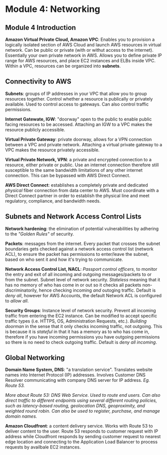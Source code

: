 # Module 4: Networking

## Module 4 Introduction
**Amazon Virtual Private Cloud, Amazon VPC**: Enables you to provision a logically isolated section of AWS Cloud and launch AWS resources in virtual network. Can be public or private (with or withut access to the internet). Essentially your own private network in AWS. Allows you to define private IP range for AWS resources, and place EC2 instances and ELBs inside VPC. Within a VPC, resources can be organized into **subnets**.

## Connectivity to AWS
**Subnets**: groups of  IP addresses in your VPC that allow you to group resources together. Control whether a resource is publically or privately available. Used to control access to gateways. Can also control traffic permissions.

**Internet Gatewate, IGW**: "doorway" open to the public to enable public facing resources to be accessed. Attaching an IGW to a VPC makes the resource publicly accessible.

**Virtual Private Gateway**: private doorway, allows for a VPN connection between a VPC and private network. Attaching a virtual private gateway to a VPC makes the resource privately accessible.

**Virtual Private Network, VPN**: a private and encrypted connection to a resource, either private or public. Use an internet connection therefore still susceptible to the same bandwidth limitations of any other internet connection. This can be bypassed with AWS Direct Connect.

**AWS Direct Connect**: establishes a completely private and dedicated _physical_ fiber connection from data center to AWS. Must coordinate with a Direct Connect partner in order to establish the physical line and meet regulatory, compliance, and bandwidth needs. 

## Subnets and Network Access Control Lists
**Network hardening**: the elimination of potential vulnerabilities by adhering to the _"Golden Rules"_ of security.

**Packets**: messages from the internet. Every packet that crosses the subnet boundaries gets checked against a network access control list (network ACL), to ensure the packet has permissions to enter/leave the subnet, based on who sent it and how it's trying to communicate.

**Network Access Control List, NACL**: _Passport control officers_, to monitor the entry and exit of all incoming and outgoing messages/packets to or from the subnet. Subnet level of network security. _Stateless_ meaning that it has no memory of who has come in or out so it checks all packets non-discriminatorily, hence checking incoming _and_ outoging traffic. Default is _deny all_, however for AWS Accounts, the default Network ACL is configured to _allow all_.

**Security Groups**: Instance level of network security. Prevent all incoming traffic from entering the EC2 instance. Can be modified to accept specific traffic types (i.e. HTTPS, OS, Administration Requests, etc.). _Building doorman_ in the sense that it only checks incoming traffic, not outgoing. This is because it is _stateful_ in that it has a memory as to who has come in, therefore if you have incoming permissions you have outgoing permissions so there is no need to check outgoing traffic. Default is _deny all incoming_.

## Global Networking
**Domain Name System, DNS**: "a translation service". Translates website names into Internet Protocol (IP) addresses. Involves Customer DNS Resolver communicating with company DNS server for IP address. _Eg. Route 53._ 

_More about Route 53: DNS Web Service. Used to route end users. Can also direct traffic to different endpoints using several different routing policies, such as latency-based routing, geolocation DNS, geoproximity, and weighted round robin. Can also be used to register, purchase, and manage domain names._

**Amazon Cloudfront**: a content delivery service. Works with Route 53 to deliver content to the user. Route 53 responds to customer request with IP address while Cloudfront responds by sending customer request to nearest edge location and connecting to the Application Load Balancer to process requests by availbale EC2 instances.
